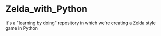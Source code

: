 # Zelda_with_Python
It's a "learning by doing" repository in which we're creating a Zelda style game in Python
